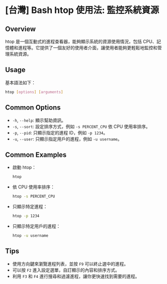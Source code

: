 # [台灣] Bash htop 使用法: 監控系統資源

## Overview
htop 是一個互動式的進程查看器，能夠顯示系統的資源使用情況，包括 CPU、記憶體和進程等。它提供了一個友好的使用者介面，讓使用者能夠更輕鬆地監控和管理系統資源。

## Usage
基本語法如下：
```bash
htop [options] [arguments]
```

## Common Options
- `-h`, `--help`: 顯示幫助資訊。
- `-s`, `--sort`: 設定排序方式，例如 `-s PERCENT_CPU` 依 CPU 使用率排序。
- `-p`, `--pid`: 只顯示指定的進程 ID，例如 `-p 1234`。
- `-u`, `--user`: 只顯示指定用戶的進程，例如 `-u username`。

## Common Examples
- 啟動 htop：
  ```bash
  htop
  ```

- 依 CPU 使用率排序：
  ```bash
  htop -s PERCENT_CPU
  ```

- 只顯示特定進程：
  ```bash
  htop -p 1234
  ```

- 只顯示特定用戶的進程：
  ```bash
  htop -u username
  ```

## Tips
- 使用方向鍵來瀏覽進程列表，並按 `F9` 可以終止選中的進程。
- 可以按 `F2` 進入設定選單，自訂顯示的內容和排序方式。
- 利用 `F3` 和 `F4` 進行搜尋和過濾進程，讓你更快速找到需要的進程。